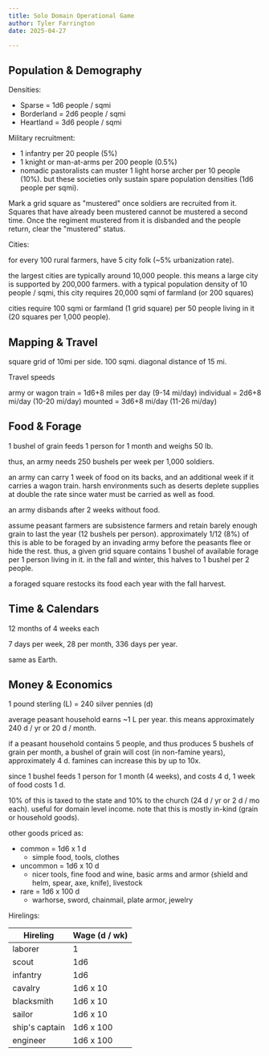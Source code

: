 ```yaml
---
title: Solo Domain Operational Game
author: Tyler Farrington
date: 2025-04-27

---
```


## Population & Demography

Densities:

- Sparse = 1d6 people / sqmi
- Borderland = 2d6 people / sqmi
- Heartland = 3d6 people / sqmi

Military recruitment:

- 1 infantry per 20 people (5%)
- 1 knight or man-at-arms per 200 people (0.5%)
- nomadic pastoralists can muster 1 light horse archer per 10 people (10%). but these societies only sustain spare population densities (1d6 people per sqmi).

Mark a grid square as "mustered" once soldiers are recruited from it. Squares that have already been mustered cannot be mustered a second time. Once the regiment mustered from it is disbanded and the people return, clear the "mustered" status.

Cities:

for every 100 rural farmers, have 5 city folk (~5% urbanization rate). 

the largest cities are typically around 10,000 people. this means a large city is supported by 200,000 farmers. with a typical population density of 10 people / sqmi, this city requires 20,000 sqmi of farmland (or 200 squares)

cities require 100 sqmi or farmland (1 grid square) per 50 people living in it (20 squares per 1,000 people).

## Mapping & Travel

square grid of 10mi per side. 100 sqmi. diagonal distance of 15 mi.

Travel speeds

army or wagon train = 1d6+8 miles per day (9-14 mi/day)
individual = 2d6+8 mi/day (10-20 mi/day)
mounted = 3d6+8 mi/day (11-26 mi/day)

## Food & Forage

1 bushel of grain feeds 1 person for 1 month and weighs 50 lb.

thus, an army needs 250 bushels per week per 1,000 soldiers.

an army can carry 1 week of food on its backs, and an additional week if it carries a wagon train. harsh environments such as deserts deplete supplies at double the rate since water must be carried as well as food.

an army disbands after 2 weeks without food.

assume peasant farmers are subsistence farmers and retain barely enough grain to last the year (12 bushels per person). approximately 1/12 (8%) of this is able to be foraged by an invading army before the peasants flee or hide the rest. thus, a given grid square contains 1 bushel of available forage per 1 person living in it. in the fall and winter, this halves to 1 bushel per 2 people.

a foraged square restocks its food each year with the fall harvest.

## Time & Calendars

12 months of 4 weeks each

7 days per week, 28 per month, 336 days per year.

same as Earth.

## Money & Economics

1 pound sterling (L) = 240 silver pennies (d)

average peasant household earns ~1 L per year. this means approximately 240 d / yr or 20 d / month.

if a peasant household contains 5 people, and thus produces 5 bushels of grain per month, a bushel of grain will cost (in non-famine years), approximately 4 d. famines can increase this by up to 10x.

since 1 bushel feeds 1 person for 1 month (4 weeks), and costs 4 d, 1 week of food costs 1 d.

10% of this is taxed to the state and 10% to the church (24 d / yr or 2 d / mo each). useful for domain level income. note that this is mostly in-kind (grain or household goods).

other goods priced as:

- common = 1d6 x 1 d
    - simple food, tools, clothes
- uncommon = 1d6 x 10 d
    - nicer tools, fine food and wine, basic arms and armor (shield and helm, spear, axe, knife), livestock
- rare = 1d6 x 100 d
    - warhorse, sword, chainmail, plate armor, jewelry

Hirelings:

| Hireling | Wage (d / wk) |
|----------|---------------|
| laborer  | 1             |
| scout    | 1d6           |
| infantry | 1d6           |
| cavalry  | 1d6 x 10      |
| blacksmith  | 1d6 x 10      |
| sailor   | 1d6 x 10      |
| ship's captain | 1d6 x 100 |
| engineer | 1d6 x 100     |

